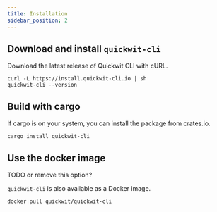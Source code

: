 ```yaml
---
title: Installation
sidebar_position: 2
---
```



## Download and install `quickwit-cli`

Download the latest release of Quickwit CLI with cURL.

```
curl -L https://install.quickwit-cli.io | sh
quickwit-cli --version
```

## Build with cargo

If cargo is on your system, you can install the package from crates.io.

```
cargo install quickwit-cli
```

## Use the docker image

TODO or remove this option?


`quickwit-cli` is also available as a Docker image.

```
docker pull quickwit/quickwit-cli
```

